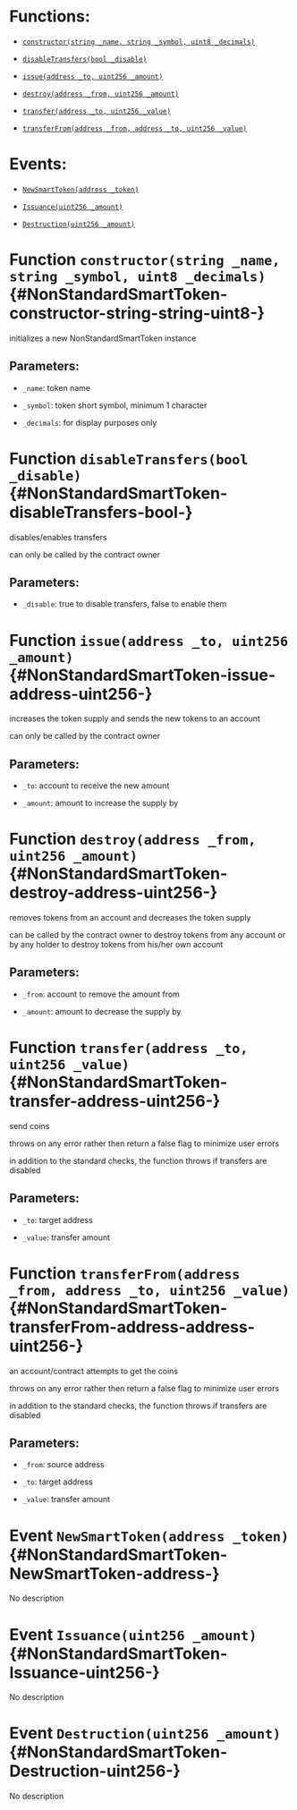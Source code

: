 # Functions:

- [`constructor(string _name, string _symbol, uint8 _decimals)`](#NonStandardSmartToken-constructor-string-string-uint8-)

- [`disableTransfers(bool _disable)`](#NonStandardSmartToken-disableTransfers-bool-)

- [`issue(address _to, uint256 _amount)`](#NonStandardSmartToken-issue-address-uint256-)

- [`destroy(address _from, uint256 _amount)`](#NonStandardSmartToken-destroy-address-uint256-)

- [`transfer(address _to, uint256 _value)`](#NonStandardSmartToken-transfer-address-uint256-)

- [`transferFrom(address _from, address _to, uint256 _value)`](#NonStandardSmartToken-transferFrom-address-address-uint256-)

# Events:

- [`NewSmartToken(address _token)`](#NonStandardSmartToken-NewSmartToken-address-)

- [`Issuance(uint256 _amount)`](#NonStandardSmartToken-Issuance-uint256-)

- [`Destruction(uint256 _amount)`](#NonStandardSmartToken-Destruction-uint256-)

# Function `constructor(string _name, string _symbol, uint8 _decimals)` {#NonStandardSmartToken-constructor-string-string-uint8-}

initializes a new NonStandardSmartToken instance

## Parameters:

- `_name`:       token name

- `_symbol`:     token short symbol, minimum 1 character

- `_decimals`:   for display purposes only

# Function `disableTransfers(bool _disable)` {#NonStandardSmartToken-disableTransfers-bool-}

disables/enables transfers

can only be called by the contract owner

## Parameters:

- `_disable`:    true to disable transfers, false to enable them

# Function `issue(address _to, uint256 _amount)` {#NonStandardSmartToken-issue-address-uint256-}

increases the token supply and sends the new tokens to an account

can only be called by the contract owner

## Parameters:

- `_to`:         account to receive the new amount

- `_amount`:     amount to increase the supply by

# Function `destroy(address _from, uint256 _amount)` {#NonStandardSmartToken-destroy-address-uint256-}

removes tokens from an account and decreases the token supply

can be called by the contract owner to destroy tokens from any account or by any holder to destroy tokens from his/her own account

## Parameters:

- `_from`:       account to remove the amount from

- `_amount`:     amount to decrease the supply by

# Function `transfer(address _to, uint256 _value)` {#NonStandardSmartToken-transfer-address-uint256-}

send coins

throws on any error rather then return a false flag to minimize user errors

in addition to the standard checks, the function throws if transfers are disabled

## Parameters:

- `_to`:      target address

- `_value`:   transfer amount

# Function `transferFrom(address _from, address _to, uint256 _value)` {#NonStandardSmartToken-transferFrom-address-address-uint256-}

an account/contract attempts to get the coins

throws on any error rather then return a false flag to minimize user errors

in addition to the standard checks, the function throws if transfers are disabled

## Parameters:

- `_from`:    source address

- `_to`:      target address

- `_value`:   transfer amount

# Event `NewSmartToken(address _token)` {#NonStandardSmartToken-NewSmartToken-address-}

No description

# Event `Issuance(uint256 _amount)` {#NonStandardSmartToken-Issuance-uint256-}

No description

# Event `Destruction(uint256 _amount)` {#NonStandardSmartToken-Destruction-uint256-}

No description
